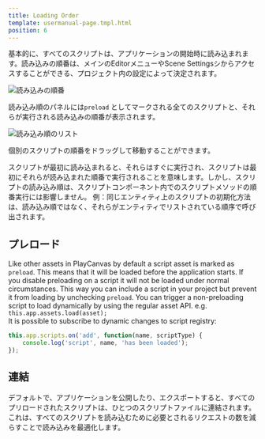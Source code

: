 ```yaml
---
title: Loading Order
template: usermanual-page.tmpl.html
position: 6
---
```


基本的に、すべてのスクリプトは、アプリケーションの開始時に読み込まれます。読み込みの順番は、メインのEditorメニューやScene Settingsシからアクセスすることができる、プロジェクト内の設定によって決定されます。

![読み込みの順番][1]

読み込み順のパネルには`preload` としてマークされる全てのスクリプトと、それらが実行される読み込みの順番が表示されます。

![読み込み順のリスト][2]

個別のスクリプトの順番をドラッグして移動することができます。

スクリプトが最初に読み込まれると、それらはすぐに実行され、スクリプトは最初にそれらが読み込まれた順番で実行されることを意味します。しかし、スクリプトの読み込み順は、スクリプトコンポーネント内でのスクリプトメソッドの順番実行には影響しません。 例：同じエンティティ上のスクリプトの初期化方法は、読み込み順ではなく、それらがエンティティでリストされている順序で呼び出されます。

## プレロード

Like other assets in PlayCanvas by default a script asset is marked as `preload`. This means that it will be loaded before the application starts. If you disable preloading on a script it will not be loaded under normal circumstances. This way you can include a script in your project but prevent it from loading by unchecking `preload`. You can trigger a non-preloading script to load dynamically by using the regular asset API. e.g. `this.app.assets.load(asset);`  
It is possible to subscribe to dynamic changes to script registry:
```javascript
this.app.scripts.on('add', function(name, scriptType) {
    console.log('script', name, 'has been loaded');
});
```

## 連結

デフォルトで、アプリケーションを公開したり、エクスポートすると、すべてのプリロードされたスクリプトは、ひとつのスクリプトファイルに連結されます。これは、すべてのスクリプトを読み込むために必要とされるリクエストの数を減らすことで読み込みを最適化します。

[1]: /images/user-manual/scripting/script-loading-order.jpg
[2]: /images/user-manual/scripting/loading-order-list.jpg

